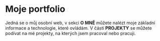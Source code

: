 # Moje portfolio

Jedná se o můj osobní web, v sekci **O MNĚ** můžete nalézt moje základní informace a technologie, které ovládám. V části **PROJEKTY** se můžete podívat na mé projekty, na kterých jsem pracoval nebo pracuji.
